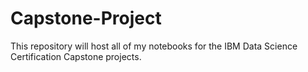 # Capstone-Project
This repository will host all of my notebooks for the IBM Data Science Certification Capstone projects.
